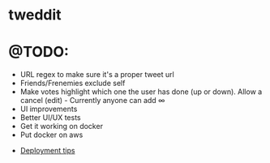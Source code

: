 # tweddit

# @TODO:
- URL regex to make sure it's a proper tweet url
- Friends/Frenemies exclude self
- Make votes highlight which one the user has done (up or down). Allow a cancel (edit) - Currently anyone can add ∞
- UI improvements
- Better UI/UX tests
- Get it working on docker
- Put docker on aws

+ [Deployment tips](https://sailsjs.com/documentation/concepts/deployment)
